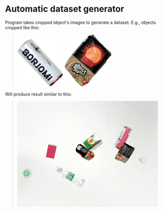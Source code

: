 # Automatic dataset generator
Program takes cropped object's images to generate a dataset.
E.g., objects cropped like this:
> ![example1](imgs/Picture%20494.png) ![example2](imgs/Picture%20666.png)

Will produce result similar to this:
> ![result](imgs/8_124.png)